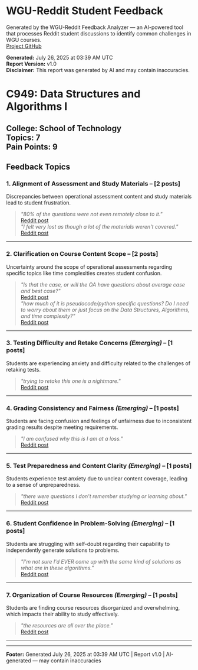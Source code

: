 # WGU-Reddit Student Feedback

Generated by the WGU-Reddit Feedback Analyzer — an AI-powered tool that processes Reddit student discussions to identify common challenges in WGU courses.  
[Project GitHub](https://wgudataninja.github.io/wgu-reddit-monitoring-pipeline/)

**Generated:** July 26, 2025 at 03:39 AM UTC  
**Report Version:** v1.0  
**Disclaimer:** This report was generated by AI and may contain inaccuracies.  
# C949: Data Structures and Algorithms I
**College:** School of Technology  
**Topics:** 7  
**Pain Points:** 9  
---
## Feedback Topics
### 1. Alignment of Assessment and Study Materials – [2 posts]
Discrepancies between operational assessment content and study materials lead to student frustration.  
> _"80% of the questions were not even remotely close to it."_  
> [Reddit post](https://reddit.com/comments/1itr62r)  
> _"I felt very lost as though a lot of the materials weren't covered."_  
> [Reddit post](https://reddit.com/comments/1m50chh)  
---
### 2. Clarification on Course Content Scope – [2 posts]
Uncertainty around the scope of operational assessments regarding specific topics like time complexities creates student confusion.  
> _"Is that the case, or will the OA have questions about average case and best case?"_  
> [Reddit post](https://reddit.com/comments/1ga245o)  
> _"how much of it is pseudocode/python specific questions? Do I need to worry about them or just focus on the Data Structures, Algorithms, and time complexity?"_  
> [Reddit post](https://reddit.com/comments/1id36nl)  
---
### 3. Testing Difficulty and Retake Concerns _(Emerging)_ – [1 posts]
Students are experiencing anxiety and difficulty related to the challenges of retaking tests.  
> _"trying to retake this one is a nightmare."_  
> [Reddit post](https://reddit.com/comments/1k6eaph)  
---
### 4. Grading Consistency and Fairness _(Emerging)_ – [1 posts]
Students are facing confusion and feelings of unfairness due to inconsistent grading results despite meeting requirements.  
> _"I am confused why this is I am at a loss."_  
> [Reddit post](https://reddit.com/comments/1ewa9ww)  
---
### 5. Test Preparedness and Content Clarity _(Emerging)_ – [1 posts]
Students experience test anxiety due to unclear content coverage, leading to a sense of unpreparedness.  
> _"there were questions I don’t remember studying or learning about."_  
> [Reddit post](https://reddit.com/comments/1aiwpnx)  
---
### 6. Student Confidence in Problem-Solving _(Emerging)_ – [1 posts]
Students are struggling with self-doubt regarding their capability to independently generate solutions to problems.  
> _"I'm not sure I'd EVER come up with the same kind of solutions as what are in these algorithms."_  
> [Reddit post](https://reddit.com/comments/1io5f4e)  
---
### 7. Organization of Course Resources _(Emerging)_ – [1 posts]
Students are finding course resources disorganized and overwhelming, which impacts their ability to study effectively.  
> _"the resources are all over the place."_  
> [Reddit post](https://reddit.com/comments/1hq6d0u)  
---
---
**Footer:** Generated July 26, 2025 at 03:39 AM UTC | Report v1.0 | AI-generated — may contain inaccuracies  